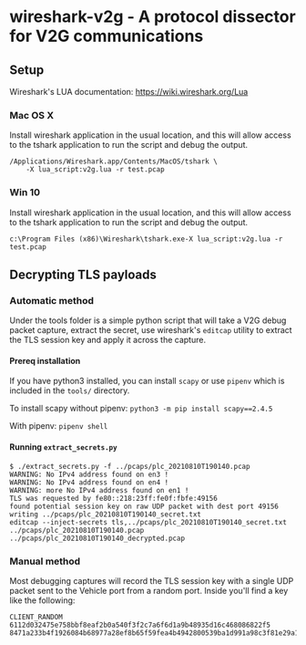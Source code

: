 # wireshark-v2g - A protocol dissector for V2G communications

## Setup

Wireshark's LUA documentation:  https://wiki.wireshark.org/Lua

### Mac OS X

Install wireshark application in the usual location, and this will
allow access to the tshark application to run the script and debug
the output.

```
/Applications/Wireshark.app/Contents/MacOS/tshark \
    -X lua_script:v2g.lua -r test.pcap
```

### Win 10

Install wireshark application in the usual location, and this will
allow access to the tshark application to run the script and debug
the output.

```
c:\Program Files (x86)\Wireshark\tshark.exe-X lua_script:v2g.lua -r test.pcap
```

## Decrypting TLS payloads

### Automatic method

Under the tools folder is a simple python script that will take a V2G
debug packet capture, extract the secret, use wireshark's `editcap`
utility to extract the TLS session key and apply it across the capture.

#### Prereq installation
If you have python3 installed, you can install `scapy` or use `pipenv` which
is included in the `tools/` directory.

To install scapy without pipenv: `python3 -m pip install scapy==2.4.5`

With pipenv: `pipenv shell`

#### Running `extract_secrets.py`

```shell
$ ./extract_secrets.py -f ../pcaps/plc_20210810T190140.pcap
WARNING: No IPv4 address found on en3 !
WARNING: No IPv4 address found on en4 !
WARNING: more No IPv4 address found on en1 !
TLS was requested by fe80::218:23ff:fe0f:fbfe:49156
found potential session key on raw UDP packet with dest port 49156
writing ../pcaps/plc_20210810T190140_secret.txt
editcap --inject-secrets tls,../pcaps/plc_20210810T190140_secret.txt ../pcaps/plc_20210810T190140.pcap ../pcaps/plc_20210810T190140_decrypted.pcap
```

### Manual method

Most debugging captures will record the TLS session key with a single UDP
packet sent to the Vehicle port from a random port. Inside you'll find a key
like the following:

```
CLIENT_RANDOM 6112d032475e758bbf8eaf2b0a540f3f2c7a6f6d1a9b48935d16c468086822f5 8471a233b4f1926084b68977a28ef8b65f59fea4b4942800539ba1d991a98c3f81e29a109d394606bd91286981dbd122
```
